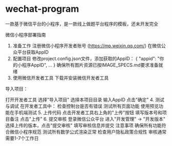 # wechat-program
一款基于微信平台的小程序，是一款线上做题平台程序的模板，还未开发完全

微信小程序部署指南
1. 准备工作
注册微信小程序开发者账号 (https://mp.weixin.qq.com/)
在微信公众平台获取AppID
2. 配置项目
修改project.config.json文件，添加获取的AppID：
{
  "appid": "你的小程序AppID",
  ...
}
确保所有图片资源已按IMAGE_SPECS.md要求准备就绪
3. 使用微信开发者工具
下载并安装微信开发者工具

导入项目：

打开开发者工具
选择"导入项目"
选择本项目目录
输入AppID
点击"确定"
4. 测试与调试
在开发者工具中：
检查控制台是否有错误
测试所有页面功能
使用预览功能在手机端测试
5. 上传代码
点击开发者工具右上角的"上传"按钮
填写版本号和项目备注
点击"上传"
6. 提交审核
登录微信公众平台
进入"开发管理" → "开发版本"
选择上传的版本，点击"提交审核"
填写审核信息并提交
注意事项
确保所有功能符合微信小程序规范
测试所有数学公式渲染正常
检查用户隐私政策合规性
审核通常需要1-7个工作日